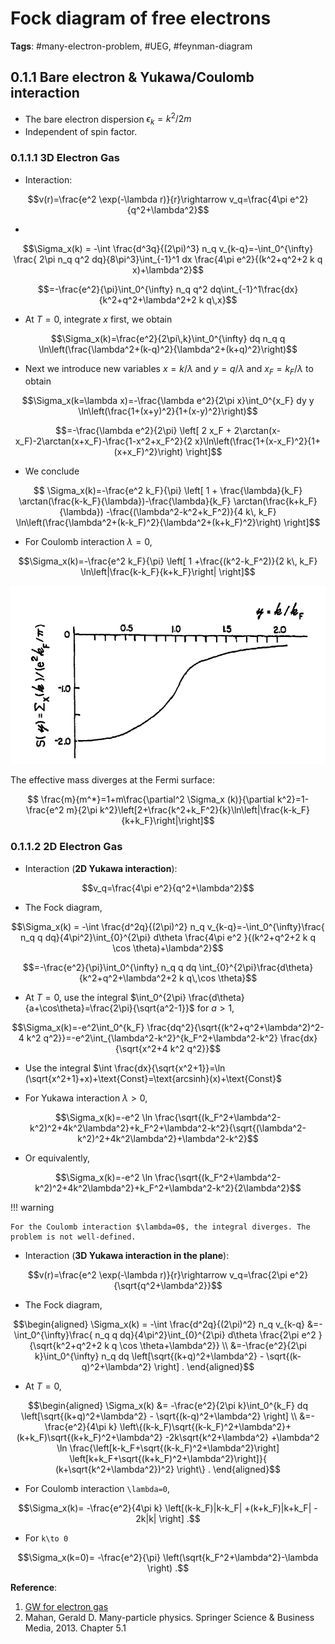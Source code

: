 # Fock diagram of free electrons

**Tags**: #many-electron-problem, #UEG, #feynman-diagram

## 0.1.1 Bare electron & Yukawa/Coulomb interaction
- The bare electron dispersion $\epsilon_k=k^2/2m$
- Independent of spin factor.

### 0.1.1.1 3D Electron Gas
- Interaction: 
```math
v(r)=\frac{e^2 \exp(-\lambda r)}{r}\rightarrow v_q=\frac{4\pi e^2}{q^2+\lambda^2}
```
- 
```math
\Sigma_x(k) = -\int \frac{d^3q}{(2\pi)^3} n_q v_{k-q}=-\int_0^{\infty} \frac{ 2\pi n_q q^2 dq}{8\pi^3}\int_{-1}^1 dx \frac{4\pi e^2}{(k^2+q^2+2 k q x)+\lambda^2}
```
```math
=-\frac{e^2}{\pi}\int_0^{\infty} n_q q^2 dq\int_{-1}^1\frac{dx}{k^2+q^2+\lambda^2+2 k q\,x}
```

- At $T=0$, integrate $x$ first, we obtain
```math
\Sigma_x(k)=\frac{e^2}{2\pi\,k}\int_0^{\infty} dq n_q q \ln\left(\frac{\lambda^2+(k-q)^2}{\lambda^2+(k+q)^2}\right)
```

- Next we introduce new variables  $x=k/\lambda$  and  $y=q/\lambda$  and  $x_F=k_F/\lambda$  to obtain
```math
\Sigma_x(k=\lambda x)=-\frac{\lambda e^2}{2\pi x}\int_0^{x_F} dy y \ln\left(\frac{1+(x+y)^2}{1+(x-y)^2}\right)
```

```math
=-\frac{\lambda e^2}{2\pi}
\left[
2 x_F + 2\arctan(x-x_F)-2\arctan(x+x_F)-\frac{1-x^2+x_F^2}{2 x}\ln\left(\frac{1+(x-x_F)^2}{1+(x+x_F)^2}\right)
\right]
```

- We conclude
```math
 \Sigma_x(k)=-\frac{e^2 k_F}{\pi}
\left[
1 + \frac{\lambda}{k_F} \arctan(\frac{k-k_F}{\lambda})-\frac{\lambda}{k_F} \arctan(\frac{k+k_F}{\lambda})
-\frac{(\lambda^2-k^2+k_F^2)}{4 k\, k_F}
\ln\left(\frac{\lambda^2+(k-k_F)^2}{\lambda^2+(k+k_F)^2}\right)
\right]
```

- For Coulomb interaction $\lambda=0$,
```math
\Sigma_x(k)=-\frac{e^2 k_F}{\pi}
\left[
1 +\frac{(k^2-k_F^2)}{2 k\, k_F}
\ln\left|\frac{k-k_F}{k+k_F}\right|
\right]
```

![3D UEG Fock self-energy](../assets/fock_UEG_3D.png)

The effective mass diverges at the Fermi surface:
```math
	\frac{m}{m^*}=1+m\frac{\partial^2 \Sigma_x (k)}{\partial k^2}=1-\frac{e^2 m}{2\pi k^2}\left[2+\frac{k^2+k_F^2}{k}\ln\left|\frac{k-k_F}{k+k_F}\right|\right]
```

### 0.1.1.2 2D Electron Gas
- Interaction (**2D Yukawa interaction**): 
```math
v_q=\frac{4\pi e^2}{q^2+\lambda^2}
```
- The Fock diagram,
```math
\Sigma_x(k) = -\int \frac{d^2q}{(2\pi)^2} n_q v_{k-q}=-\int_0^{\infty}\frac{ n_q q dq}{4\pi^2}\int_{0}^{2\pi} d\theta \frac{4\pi e^2 }{(k^2+q^2+2 k q \cos \theta)+\lambda^2}
```
```math
=-\frac{e^2}{\pi}\int_0^{\infty} n_q q dq \int_{0}^{2\pi}\frac{d\theta}{k^2+q^2+\lambda^2+2 k q\,\cos \theta}
```
- At $T=0$,  use the integral $\int_0^{2\pi} \frac{d\theta}{a+\cos\theta}=\frac{2\pi}{\sqrt{a^2-1}}$ for $a>1$,
```math
\Sigma_x(k)=-e^2\int_0^{k_F} \frac{dq^2}{\sqrt{(k^2+q^2+\lambda^2)^2-4 k^2 q^2}}=-e^2\int_{\lambda^2-k^2}^{k_F^2+\lambda^2-k^2} \frac{dx}{\sqrt{x^2+4 k^2 q^2}}
```

- Use the integral $\int \frac{dx}{\sqrt{x^2+1}}=\ln (\sqrt{x^2+1}+x)+\text{Const}=\text{arcsinh}(x)+\text{Const}$

- For Yukawa interaction $\lambda>0$,
```math
\Sigma_x(k)=-e^2 \ln \frac{\sqrt{(k_F^2+\lambda^2-k^2)^2+4k^2\lambda^2}+k_F^2+\lambda^2-k^2}{\sqrt{(\lambda^2-k^2)^2+4k^2\lambda^2}+\lambda^2-k^2}
```
- Or equivalently,
```math
\Sigma_x(k)=-e^2 \ln \frac{\sqrt{(k_F^2+\lambda^2-k^2)^2+4k^2\lambda^2}+k_F^2+\lambda^2-k^2}{2\lambda^2}
```

!!! warning

	For the Coulomb interaction $\lambda=0$, the integral diverges. The problem is not well-defined.

- Interaction (**3D Yukawa interaction in the plane**): 
```math
v(r)=\frac{e^2 \exp(-\lambda r)}{r}\rightarrow v_q=\frac{2\pi e^2}{\sqrt{q^2+\lambda^2}}
```
- The Fock diagram,
```math
\begin{aligned}
\Sigma_x(k) = -\int \frac{d^2q}{(2\pi)^2} n_q v_{k-q} &=-\int_0^{\infty}\frac{ n_q q dq}{4\pi^2}\int_{0}^{2\pi} d\theta \frac{2\pi e^2 }{\sqrt{k^2+q^2+2 k q \cos \theta+\lambda^2}} \\
&=-\frac{e^2}{2\pi k}\int_0^{\infty} n_q dq \left[\sqrt{(k+q)^2+\lambda^2} - \sqrt{(k-q)^2+\lambda^2} \right] .
\end{aligned}
```
- At $T=0$, 
```math
\begin{aligned}
\Sigma_x(k) &= -\frac{e^2}{2\pi k}\int_0^{k_F} dq \left[\sqrt{(k+q)^2+\lambda^2} - \sqrt{(k-q)^2+\lambda^2} \right] \\
&=-\frac{e^2}{4\pi k} \left\{(k-k_F)\sqrt{(k-k_F)^2+\lambda^2}+ (k+k_F)\sqrt{(k+k_F)^2+\lambda^2} -2k\sqrt{k^2+\lambda^2} +\lambda^2 \ln \frac{\left[k-k_F+\sqrt{(k-k_F)^2+\lambda^2}\right] \left[k+k_F+\sqrt{(k+k_F)^2+\lambda^2}\right]}{ (k+\sqrt{k^2+\lambda^2})^2}  \right\} .
\end{aligned}
```
- For Coulomb interaction ``\lambda=0``,
```math
\Sigma_x(k)= -\frac{e^2}{4\pi k} \left[(k-k_F)|k-k_F| +(k+k_F)|k+k_F| - 2k|k| \right] .
```
- For ``k\to 0``
```math
\Sigma_x(k=0)= -\frac{e^2}{\pi} \left(\sqrt{k_F^2+\lambda^2}-\lambda \right) .
```

**Reference**: 
1. [GW for electron gas](http://hauleweb.rutgers.edu/tutorials/files_FAQ/GWelectronGas.html)
2. Mahan, Gerald D. Many-particle physics. Springer Science & Business Media, 2013. Chapter 5.1
